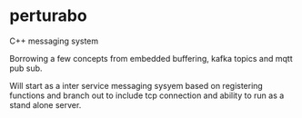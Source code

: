 # perturabo
C++ messaging system

Borrowing a few concepts from embedded buffering, kafka topics and mqtt pub sub.

Will start as a inter service messaging sysyem based on registering functions and branch out to include tcp connection and ability to run as a stand alone server.
